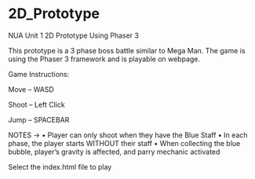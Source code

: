 # 2D_Prototype
NUA Unit 1 2D Prototype Using Phaser 3

This prototype is a 3 phase boss battle similar to Mega Man. The game is using the Phaser 3 framework and is playable on webpage.

Game Instructions:

Move – WASD 

Shoot – Left Click 

Jump – SPACEBAR 

NOTES -> 
•	Player can only shoot when they have the Blue Staff
•	In each phase, the player starts WITHOUT their staff
•	When collecting the blue bubble, player’s gravity is affected, and parry mechanic activated 

Select the index.html file to play
